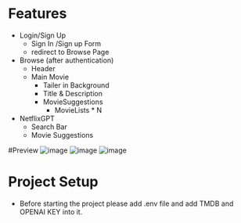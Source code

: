 # Features
- Login/Sign Up
    - Sign In /Sign up Form
    - redirect to Browse Page
- Browse (after authentication)
    - Header
    - Main Movie
        - Tailer in Background
        - Title & Description
        - MovieSuggestions
            - MovieLists * N 
- NetflixGPT
    - Search Bar
    - Movie Suggestions

#Preview
![image](https://github.com/aditya9129/netfix-gpt/assets/108227507/6445bb74-fd20-4257-bf27-0b7a78c0f99a)
![image](https://github.com/aditya9129/netfix-gpt/assets/108227507/c31e842e-d431-4abf-92d4-4ea53c81cf56)
![image](https://github.com/aditya9129/netfix-gpt/assets/108227507/841ccf6e-650f-4845-8b61-1a1a1140b463)

# Project Setup
- Before starting the project please add .env file and add TMDB and OPENAI KEY into it.
